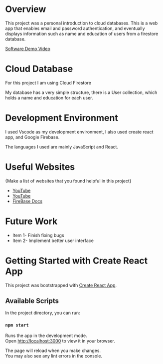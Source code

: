 # Overview

This project was a personal introduction to cloud databases. This is a web app that enables email and password authentication, and eventually displays information such as name and education of users from a firestore database.

[Software Demo Video](http://youtube.link.goes.here)

# Cloud Database

For this project I am using Cloud Firestore

My database has a very simple structure, there is a User collection, which holds a name and education for each user.

# Development Environment

I used Vscode as my development environment, I also used create react app, and Google Firebase.

The languages I used are mainly JavaScript and React.

# Useful Websites

{Make a list of websites that you found helpful in this project}
* [YouTube](https://www.youtube.com/watch?v=fgdpvwEWJ9M)
* [YouTube](https://www.youtube.com/watch?v=jotQsR4kNJ4)
* [FireBase Docs](https://firebase.google.com/docs/firestore)

# Future Work

* Item 1- Finish fixing bugs
* Item 2- Implement better user interface



# Getting Started with Create React App

This project was bootstrapped with [Create React App](https://github.com/facebook/create-react-app).

## Available Scripts

In the project directory, you can run:

### `npm start`

Runs the app in the development mode.\
Open [http://localhost:3000](http://localhost:3000) to view it in your browser.

The page will reload when you make changes.\
You may also see any lint errors in the console.

